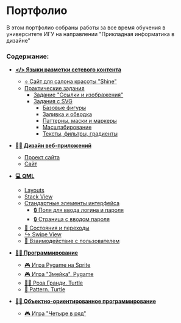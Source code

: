 # Портфолио

В этом портфолио собраны работы за все время обучения в университете ИГУ на направлении "Прикладная информатика в дизайне"

### Содержание:
- **[</> Языки разметки сетевого контента](https://github.com/ktoropova17/Portfolio/tree/main/Network%20content%20markup%20languages)**
    - [⟡ Сайт для салона красоты "Shine"](https://github.com/ktoropova17/Portfolio/tree/main/Network%20content%20markup%20languages/Shine%20Website)
    - [Практические задания](https://github.com/ktoropova17/Portfolio/tree/main/Network%20content%20markup%20languages/Practice%20tasks)
        - [Задание "Ссылки и изображения"](https://github.com/ktoropova17/Portfolio/tree/main/Network%20content%20markup%20languages/Practice%20tasks/Links%20and%20images)
        - [Задания с SVG](https://github.com/ktoropova17/Portfolio/tree/main/Network%20content%20markup%20languages/Practice%20tasks/SVG)
            - [Базовые фигуры](https://github.com/ktoropova17/Portfolio/tree/main/Network%20content%20markup%20languages/Practice%20tasks/SVG/Base%20Figures)
            - [Заливка и обводка](https://github.com/ktoropova17/Portfolio/tree/main/Network%20content%20markup%20languages/Practice%20tasks/SVG/Fill%20and%20Stroke)
            - [Паттерны, маски и маркеры](https://github.com/ktoropova17/Portfolio/tree/main/Network%20content%20markup%20languages/Practice%20tasks/SVG/Patterns%2C%20masks%20and%20markers)
            - [Масштабирование](https://github.com/ktoropova17/Portfolio/tree/main/Network%20content%20markup%20languages/Practice%20tasks/SVG/Scaling)
            - [Тексты, фильтры, градиенты](https://github.com/ktoropova17/Portfolio/tree/main/Network%20content%20markup%20languages/Practice%20tasks/SVG/Text%2C%20filters%20and%20gradients)


- **[🎨🌐 Дизайн веб-приложений](https://github.com/ktoropova17/Portfolio/tree/main/Design%20web%20apps)**
    - [Проект сайта](https://github.com/ktoropova17/Portfolio/tree/main/Design%20web%20apps/Project%20website)
    - [Сайт](https://github.com/ktoropova17/Portfolio/tree/main/Design%20web%20apps/Website)

- **[💻 QML](https://github.com/ktoropova17/Portfolio/tree/main/QML)**
    - [Layouts](https://github.com/ktoropova17/Portfolio/tree/main/QML/Layouts)
    - [Stack View](https://github.com/ktoropova17/Portfolio/tree/main/QML/Stack_View)
    - [Стандартные элементы интерфейса](https://github.com/ktoropova17/Portfolio/tree/main/QML/Standart_interface_elements)
        - [🔒 Поля для ввода логина и пароля](https://github.com/ktoropova17/Portfolio/tree/main/QML/Standart_interface_elements/login_password)
        - [🔒 Страница с вводом пароля](https://github.com/ktoropova17/Portfolio/tree/main/QML/Standart_interface_elements/pincode)
    - [🔀 Состояния и переходы](https://github.com/ktoropova17/Portfolio/tree/main/QML/States_and_transitions)
    - [↪ Swipe View](https://github.com/ktoropova17/Portfolio/tree/main/QML/Swipe_View)
    - [👤 Взаимодействие с пользователем](https://github.com/ktoropova17/Portfolio/tree/main/QML/User_interaction)


- **[👩‍💻 Программирование](https://github.com/ktoropova17/Portfolio/tree/main/Programming)**
    - [🎮 Игра Pygame на Sprite](https://github.com/ktoropova17/Portfolio/tree/main/Programming/pygame_sprite)
    - [🎮 Игра "Змейка". Pygame](https://github.com/ktoropova17/Portfolio/tree/main/Programming/pygame_zmeika)
    - [🌹🐢 Роза Гранди. Turtle](https://github.com/ktoropova17/Portfolio/tree/main/Programming/rose_grande)
    - [🐢 Pattern. Turtle](https://github.com/ktoropova17/Portfolio/tree/main/Programming/turtle)


- **[👩‍💻 Объектно-ориентированное программирование](https://github.com/ktoropova17/Portfolio/tree/main/OOP)**
    - [🎮 Игра "Четыре в ряд"](https://github.com/ktoropova17/Portfolio/tree/main/OOP/Game_Four_in_a_row)